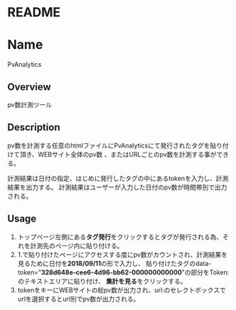 # README
Name
====
PvAnalytics

## Overview
pv数計測ツール

## Description
pv数を計測する任意のhtmlファイルにPvAnalyticsにて発行されたタグを貼り付けて頂き、WEBサイト全体のpv数
、またはURLごとのpv数を計測する事ができる。

計測結果は日付の指定、はじめに発行したタグの中にあるtokenを入力し、計測結果を出力する。
計測結果はユーザーが入力した日付のpv数が時間帯別で出力される。
## Usage
1. トップページ左側にある**タグ発行**をクリックするとタグが発行される為、それを計測先のページ<head>内に貼り付ける。
2. 1.で貼り付けたページにアクセスする度にpv数がカウントされ、計測結果を見るために日付を**2018/09/11**の形で入力し、
貼り付けたタグのdata-token="**328d648e-cee6-4d96-bb62-000000000000**"の部分をToken:のテキストエリアに貼り付け、
**集計を見る**をクリックする。
3. tokenをキーにWEBサイトの総pv数が出力され、url:のセレクトボックスでurlを選択するとurl別でpv数が出力される。
